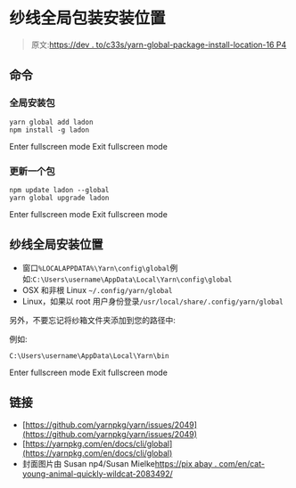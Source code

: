 # 纱线全局包装安装位置

> 原文:[https://dev . to/c33s/yarn-global-package-install-location-16 P4](https://dev.to/c33s/yarn-global-package-install-location-16p4)

## 命令

### 全局安装包

```
yarn global add ladon
npm install -g ladon 
```

Enter fullscreen mode Exit fullscreen mode

### 更新一个包

```
npm update ladon --global
yarn global upgrade ladon 
```

Enter fullscreen mode Exit fullscreen mode

## 纱线全局安装位置

*   窗口`%LOCALAPPDATA%\Yarn\config\global`例如:`C:\Users\username\AppData\Local\Yarn\config\global`
*   OSX 和非根 Linux `~/.config/yarn/global`
*   Linux，如果以 root 用户身份登录`/usr/local/share/.config/yarn/global`

另外，不要忘记将纱箱文件夹添加到您的路径中:

例如:

```
C:\Users\username\AppData\Local\Yarn\bin 
```

Enter fullscreen mode Exit fullscreen mode

## 链接

*   [https://github.com/yarnpkg/yarn/issues/2049](https://github.com/yarnpkg/yarn/issues/2049)
*   [https://yarnpkg.com/en/docs/cli/global](https://yarnpkg.com/en/docs/cli/global)
*   封面图片由 Susan np4/Susan Mielke[https://pix abay . com/en/cat-young-animal-quickly-wildcat-2083492/](https://pixabay.com/en/cat-young-animal-curious-wildcat-2083492/)